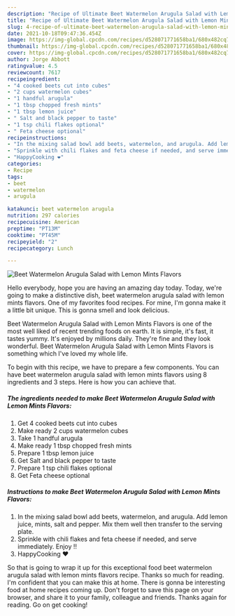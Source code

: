 ```yaml
---
description: "Recipe of Ultimate Beet Watermelon Arugula Salad with Lemon Mints Flavors"
title: "Recipe of Ultimate Beet Watermelon Arugula Salad with Lemon Mints Flavors"
slug: 4-recipe-of-ultimate-beet-watermelon-arugula-salad-with-lemon-mints-flavors
date: 2021-10-18T09:47:36.454Z
image: https://img-global.cpcdn.com/recipes/d528071771658ba1/680x482cq70/beet-watermelon-arugula-salad-with-lemon-mints-flavors-recipe-main-photo.jpg
thumbnail: https://img-global.cpcdn.com/recipes/d528071771658ba1/680x482cq70/beet-watermelon-arugula-salad-with-lemon-mints-flavors-recipe-main-photo.jpg
cover: https://img-global.cpcdn.com/recipes/d528071771658ba1/680x482cq70/beet-watermelon-arugula-salad-with-lemon-mints-flavors-recipe-main-photo.jpg
author: Jorge Abbott
ratingvalue: 4.5
reviewcount: 7617
recipeingredient:
- "4 cooked beets cut into cubes"
- "2 cups watermelon cubes"
- "1 handful arugula"
- "1 tbsp chopped fresh mints"
- "1 tbsp lemon juice"
- " Salt and black pepper to taste"
- "1 tsp chili flakes optional"
- " Feta cheese optional"
recipeinstructions:
- "In the mixing salad bowl add beets, watermelon, and arugula. Add lemon juice, mints, salt and pepper. Mix them well then transfer to the serving plate."
- "Sprinkle with chili flakes and feta cheese if needed, and serve immediately. Enjoy !!"
- "HappyCooking ❤️"
categories:
- Recipe
tags:
- beet
- watermelon
- arugula

katakunci: beet watermelon arugula 
nutrition: 297 calories
recipecuisine: American
preptime: "PT13M"
cooktime: "PT45M"
recipeyield: "2"
recipecategory: Lunch

---
```



![Beet Watermelon Arugula Salad with Lemon Mints Flavors](https://img-global.cpcdn.com/recipes/d528071771658ba1/680x482cq70/beet-watermelon-arugula-salad-with-lemon-mints-flavors-recipe-main-photo.jpg)

Hello everybody, hope you are having an amazing day today. Today, we're going to make a distinctive dish, beet watermelon arugula salad with lemon mints flavors. One of my favorites food recipes. For mine, I'm gonna make it a little bit unique. This is gonna smell and look delicious.



Beet Watermelon Arugula Salad with Lemon Mints Flavors is one of the most well liked of recent trending foods on earth. It is simple, it's fast, it tastes yummy. It's enjoyed by millions daily. They're fine and they look wonderful. Beet Watermelon Arugula Salad with Lemon Mints Flavors is something which I've loved my whole life.


To begin with this recipe, we have to prepare a few components. You can have beet watermelon arugula salad with lemon mints flavors using 8 ingredients and 3 steps. Here is how you can achieve that.

<!--inarticleads1-->

##### The ingredients needed to make Beet Watermelon Arugula Salad with Lemon Mints Flavors:

1. Get 4 cooked beets cut into cubes
1. Make ready 2 cups watermelon cubes
1. Take 1 handful arugula
1. Make ready 1 tbsp chopped fresh mints
1. Prepare 1 tbsp lemon juice
1. Get  Salt and black pepper to taste
1. Prepare 1 tsp chili flakes optional
1. Get  Feta cheese optional




<!--inarticleads2-->

##### Instructions to make Beet Watermelon Arugula Salad with Lemon Mints Flavors:

1. In the mixing salad bowl add beets, watermelon, and arugula. Add lemon juice, mints, salt and pepper. Mix them well then transfer to the serving plate.
1. Sprinkle with chili flakes and feta cheese if needed, and serve immediately. Enjoy !!
1. HappyCooking ❤️




So that is going to wrap it up for this exceptional food beet watermelon arugula salad with lemon mints flavors recipe. Thanks so much for reading. I'm confident that you can make this at home. There is gonna be interesting food at home recipes coming up. Don't forget to save this page on your browser, and share it to your family, colleague and friends. Thanks again for reading. Go on get cooking!
